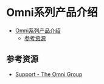 # Omni系列产品介绍

<!--ts-->
* [Omni系列产品介绍](#omni系列产品介绍)
   * [参考资源](#参考资源)

<!-- Created by https://github.com/ekalinin/github-markdown-toc -->
<!-- Added by: runner, at: Sat Sep 17 13:43:47 UTC 2022 -->

<!--te-->

## 参考资源

- [Support - The Omni Group](https://support.omnigroup.com/manuals/)